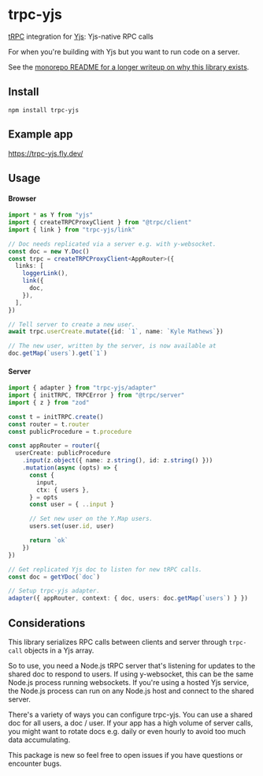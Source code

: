 # trpc-yjs

[tRPC](https://trpc.io/) integration for [Yjs](https://yjs.dev/): Yjs-native RPC calls

For when you're building with Yjs but you want to run code on a server.

See the [monorepo README for a longer writeup on why this library exists](https://github.com/KyleAMathews/trpc-crdt).

## Install

`npm install trpc-yjs`

## Example app

https://trpc-yjs.fly.dev/

## Usage

#### Browser

```ts
import * as Y from "yjs"
import { createTRPCProxyClient } from "@trpc/client"
import { link } from "trpc-yjs/link"

// Doc needs replicated via a server e.g. with y-websocket.
const doc = new Y.Doc()
const trpc = createTRPCProxyClient<AppRouter>({
  links: [
    loggerLink(),
    link({
      doc,
    }),
  ],
})

// Tell server to create a new user.
await trpc.userCreate.mutate({id: `1`, name: `Kyle Mathews`})

// The new user, written by the server, is now available at
doc.getMap(`users`).get(`1`)
```

#### Server

```ts
import { adapter } from "trpc-yjs/adapter"
import { initTRPC, TRPCError } from "@trpc/server"
import { z } from "zod"

const t = initTRPC.create()
const router = t.router
const publicProcedure = t.procedure

const appRouter = router({
  userCreate: publicProcedure
    .input(z.object({ name: z.string(), id: z.string() }))
    .mutation(async (opts) => {
      const {
        input,
        ctx: { users },
      } = opts
      const user = { ..input }

      // Set new user on the Y.Map users.
      users.set(user.id, user)

      return `ok`
    })
})

// Get replicated Yjs doc to listen for new tRPC calls.
const doc = getYDoc(`doc`)

// Setup trpc-yjs adapter.
adapter({ appRouter, context: { doc, users: doc.getMap(`users`) } })
```

## Considerations

This library serializes RPC calls between clients and server through `trpc-call` objects in a Yjs array.

So to use, you need a Node.js tRPC server that's listening for updates to the shared doc to respond to users. If using y-websocket, this can be the same Node.js process running websockets. If you're using a hosted Yjs service, the Node.js process can run on any Node.js host and connect to the shared server.

There's a variety of ways you can configure trpc-yjs. You can use a shared doc for all users, a doc / user. If your app has a high volume of server calls, you might want to rotate docs e.g. daily or even hourly to avoid too much data accumulating.

This package is new so feel free to open issues if you have questions or encounter bugs.
